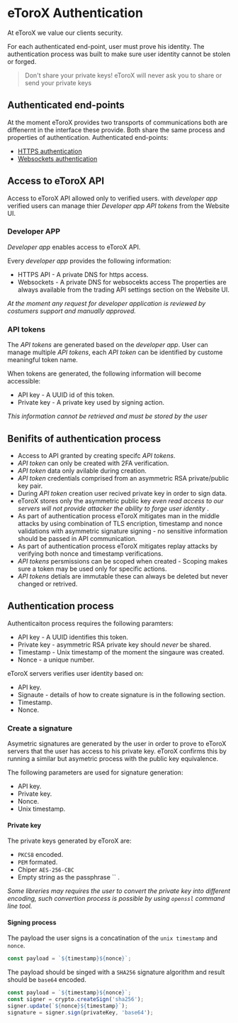 # eToroX Authentication

At eToroX we value our clients security.

For each authenticated end-point, user must prove his identity.
The authentication process was built to make sure user identity cannot be stolen or forged.

> Don't share your private keys! eToroX will never ask you to share or send your private keys

## Authenticated end-points
At the moment eToroX provides two transports of communications both are diffenernt in the interface these provide.
Both share the same process and properties of authentication.
Authenticated end-points:
* [HTTPS authentication](https-api)
* [Websockets authentication](websockets-api)


## Access to eToroX API
Access to eToroX API allowed only to verified users.
with *developer app* verified users can manage thier *Developer app* *API tokens* from the Website UI.

### Developer APP
*Developer app* enables access to eToroX API.

Every *developer app* provides the following information:
* HTTPS API - A private DNS for https access.
* Websockets - A private DNS for websocekts access
The properties are always available from the trading API settings section on the Website UI.

*At the moment any request for developer application is reviewed by costumers support and manually approved.*

### API tokens
The *API tokens* are generated based on the *developer app*.
User can manage multiple *API tokens*, each *API token* can be identified by custome meaningful token name.

When tokens are generated, the following information will become accessible:
* API key - A UUID id of this token.
* Private key - A private key used by signing action.

*This information cannot be retrieved and must be stored by the user*

## Benifits of authentication process
* Access to API granted by creating specifc *API tokens*.
* *API token* can only be created with 2FA verification.
* *API token* data only avilable during creation.
* *API token* credentials comprised from an asymmetric RSA private/public key pair.
* During *API token* creation user recived private key in order to sign data.
* eToroX stores only the asymmetric public key _even read access to our servers will not provide attacker the ability to forge user identity_ .
* As part of authentication process eToroX mitigates man in the middle attacks by using combination of TLS encription, timestamp and nonce validations with asymmetric signature signing - no sensitive information should be passed in API communication.
* As part of authentication process eToroX mitigates replay attacks by verifying both nonce and timestamp verifications.
* *API tokens* persmissions can be scoped when created - Scoping makes sure a token may be used only for specific actions.
* *API tokens* detials are immutable these can always be deleted but never changed or retrived.

## Authentication process
Authenticaiton process requires the following paramters:
* API key - A UUID identifies this token.
* Private key - asymmetric RSA private key should *never* be shared.
* Timestamp - Unix timestamp of the moment the singaure was created.
* Nonce - a unique number.

eToroX servers verifies user identity based on:
* API key. 
* Signaute - details of how to create signature is in the following section.
* Timestamp.
* Nonce.

### Create a signature
Asymetric signatures are generated by the user in order to prove to eToroX servers that the user has access to his private key.
eToroX confirms this by running a similar but asymetric process with the public key equivalence.

The following parameters are used for signature generation:
* API key.
* Private key.
* Nonce.
* Unix timestamp.

#### Private key
The private keys generated by eToroX are:
* `PKCS8` encoded.
* `PEM` formated.
* Chiper `AES-256-CBC`
* Empty string as the passphrase `` .

*Some libreries may requires the user to convert the private key into different encoding, such convertion process is possible by using `openssl` command line tool.*

#### Signing process

The payload the user signs is a concatination of the `unix timestamp` and `nonce`.
```js
const payload = `${timestamp}${nonce}`;
```

The payload should be singed with a `SHA256` signature algorithm and result should be `base64` encoded.

```js
const payload = `${timestamp}${nonce}`;
const signer = crypto.createSign('sha256');
signer.update(`${nonce}${timestamp}`);
signature = signer.sign(privateKey, 'base64');
```

